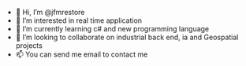 - 👋 Hi, I’m @jfmrestore
- 👀 I’m interested in real time application
- 🌱 I’m currently learning c# and new programming language 
- 💞️ I’m looking to collaborate on industrial back end, ia and Geospatial projects 
- 📫 You can send me email to contact me

<!---
jfmrestore/jfmrestore is a ✨ special ✨ repository because its `README.md` (this file) appears on your GitHub profile.
You can click the Preview link to take a look at your changes.
--->

